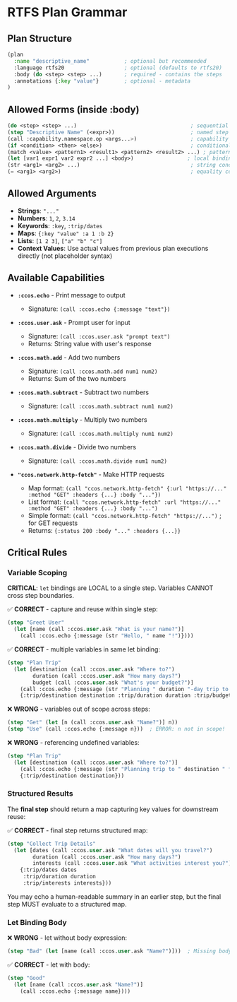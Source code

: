 # RTFS Plan Grammar

## Plan Structure

```lisp
(plan
  :name "descriptive_name"           ; optional but recommended
  :language rtfs20                   ; optional (defaults to rtfs20)
  :body (do <step> <step> ...)       ; required - contains the steps
  :annotations {:key "value"}        ; optional - metadata
)
```

## Allowed Forms (inside :body)

```lisp
(do <step> <step> ...)                                    ; sequential execution block
(step "Descriptive Name" (<expr>))                        ; named step (name must be quoted string)
(call :capability.namespace.op <args...>)                 ; capability invocation (ID must start with :)
(if <condition> <then> <else>)                            ; conditional (use for yes/no)
(match <value> <pattern1> <result1> <pattern2> <result2> ...) ; pattern matching (use for multiple choices)
(let [var1 expr1 var2 expr2 ...] <body>)                 ; local bindings within step
(str <arg1> <arg2> ...)                                   ; string concatenation
(= <arg1> <arg2>)                                         ; equality comparison
```

## Allowed Arguments

- **Strings**: `"..."`
- **Numbers**: `1`, `2`, `3.14`
- **Keywords**: `:key`, `:trip/dates`
- **Maps**: `{:key "value" :a 1 :b 2}`
- **Lists**: `[1 2 3]`, `["a" "b" "c"]`
- **Context Values**: Use actual values from previous plan executions directly (not placeholder syntax)

## Available Capabilities

- **`:ccos.echo`** - Print message to output
  - Signature: `(call :ccos.echo {:message "text"})`
  
- **`:ccos.user.ask`** - Prompt user for input
  - Signature: `(call :ccos.user.ask "prompt text")`
  - Returns: String value with user's response
  
- **`:ccos.math.add`** - Add two numbers
  - Signature: `(call :ccos.math.add num1 num2)`
  - Returns: Sum of the two numbers
  
- **`:ccos.math.subtract`** - Subtract two numbers
  - Signature: `(call :ccos.math.subtract num1 num2)`
  
- **`:ccos.math.multiply`** - Multiply two numbers
  - Signature: `(call :ccos.math.multiply num1 num2)`
  
- **`:ccos.math.divide`** - Divide two numbers
  - Signature: `(call :ccos.math.divide num1 num2)`

- **`"ccos.network.http-fetch"`** - Make HTTP requests
  - Map format: `(call "ccos.network.http-fetch" {:url "https://..." :method "GET" :headers {...} :body "..."})`
  - List format: `(call "ccos.network.http-fetch" :url "https://..." :method "GET" :headers {...} :body "...")`
  - Simple format: `(call "ccos.network.http-fetch" "https://...")`  ; for GET requests
  - Returns: `{:status 200 :body "..." :headers {...}}`

## Critical Rules

### Variable Scoping
**CRITICAL**: `let` bindings are LOCAL to a single step. Variables CANNOT cross step boundaries.

✅ **CORRECT** - capture and reuse within single step:
```lisp
(step "Greet User"
  (let [name (call :ccos.user.ask "What is your name?")]
    (call :ccos.echo {:message (str "Hello, " name "!")})))
```

✅ **CORRECT** - multiple variables in same let binding:
```lisp
(step "Plan Trip"
  (let [destination (call :ccos.user.ask "Where to?")
        duration (call :ccos.user.ask "How many days?")
        budget (call :ccos.user.ask "What's your budget?")]
    (call :ccos.echo {:message (str "Planning " duration "-day trip to " destination " with " budget " budget")})
    {:trip/destination destination :trip/duration duration :trip/budget budget}))
```

❌ **WRONG** - variables out of scope across steps:
```lisp
(step "Get" (let [n (call :ccos.user.ask "Name?")] n))
(step "Use" (call :ccos.echo {:message n}))  ; ERROR: n not in scope!
```

❌ **WRONG** - referencing undefined variables:
```lisp
(step "Plan Trip"
  (let [destination (call :ccos.user.ask "Where to?")]
    (call :ccos.echo {:message (str "Planning trip to " destination " for " duration " days")})  ; ERROR: duration not defined!
    {:trip/destination destination}))
```

### Structured Results
The **final step** should return a map capturing key values for downstream reuse:

✅ **CORRECT** - final step returns structured map:
```lisp
(step "Collect Trip Details"
  (let [dates (call :ccos.user.ask "What dates will you travel?")
        duration (call :ccos.user.ask "How many days?")
        interests (call :ccos.user.ask "What activities interest you?")]
    {:trip/dates dates
     :trip/duration duration
     :trip/interests interests}))
```

You may echo a human-readable summary in an earlier step, but the final step MUST evaluate to a structured map.

### Let Binding Body
❌ **WRONG** - let without body expression:
```lisp
(step "Bad" (let [name (call :ccos.user.ask "Name?")]))  ; Missing body!
```

✅ **CORRECT** - let with body:
```lisp
(step "Good" 
  (let [name (call :ccos.user.ask "Name?")] 
    (call :ccos.echo {:message name})))
```